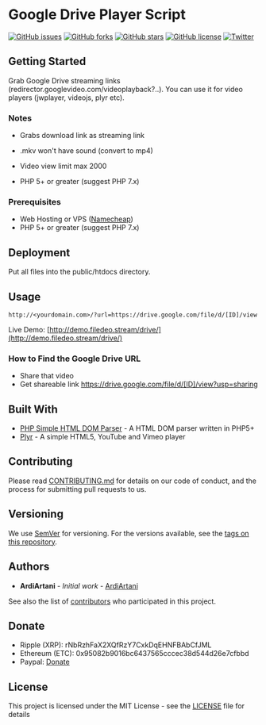 # Google Drive Player Script
[![GitHub issues](https://img.shields.io/github/issues/ArdiArtani/Google-Drive-Player-Script.svg)](https://github.com/ArdiArtani/Google-Drive-Player-Script/issues)
[![GitHub forks](https://img.shields.io/github/forks/ArdiArtani/Google-Drive-Player-Script.svg)](https://github.com/ArdiArtani/Google-Drive-Player-Script/network)
[![GitHub stars](https://img.shields.io/github/stars/ArdiArtani/Google-Drive-Player-Script.svg)](https://github.com/ArdiArtani/Google-Drive-Player-Script/stargazers)
[![GitHub license](https://img.shields.io/github/license/ArdiArtani/Google-Drive-Player-Script.svg)](https://github.com/ArdiArtani/Google-Drive-Player-Script/blob/master/LICENSE)
[![Twitter](https://img.shields.io/twitter/url/https/github.com/ArdiArtani/Google-Drive-Player-Script.svg?style=social)](https://twitter.com/intent/tweet?text=Wow:&url=https%3A%2F%2Fgithub.com%2FArdiArtani%2FGoogle-Drive-Player-Script)

## Getting Started
Grab Google Drive streaming links (redirector.googlevideo.com/videoplayback?..). You can use it for video players (jwplayer, videojs, plyr etc).

### Notes
- Grabs download link as streaming link
- .mkv won't have sound (convert to mp4)
- Video view limit max 2000

- PHP 5+ or greater (suggest PHP 7.x)

### Prerequisites
- Web Hosting or VPS ([Namecheap](https://affiliate.namecheap.com/?affId=61218))
- PHP 5+ or greater (suggest PHP 7.x)

## Deployment
Put all files into the public/htdocs directory.

## Usage
`http://<yourdomain.com>/?url=https://drive.google.com/file/d/[ID]/view`

Live Demo: [http://demo.filedeo.stream/drive/](http://demo.filedeo.stream/drive/)

### How to Find the Google Drive URL
* Share that video
* Get shareable link https://drive.google.com/file/d/[ID]/view?usp=sharing

## Built With
* [PHP Simple HTML DOM Parser](http://simplehtmldom.sourceforge.net/) - A HTML DOM parser written in PHP5+
* [Plyr](https://github.com/sampotts/plyr) - A simple HTML5, YouTube and Vimeo player

## Contributing
Please read [CONTRIBUTING.md](CONTRIBUTING.md) for details on our code of conduct, and the process for submitting pull requests to us.

## Versioning
We use [SemVer](https://semver.org/) for versioning. For the versions available, see the [tags on this repository](https://github.com/ArdiArtani/Google-Drive-Player-Script/tags).

## Authors
* **ArdiArtani** - *Initial work* - [ArdiArtani](https://github.com/ArdiArtani)

See also the list of [contributors](https://github.com/ArdiArtani/Google-Drive-Player-Script/contributors) who participated in this project.

## Donate
* Ripple (XRP): rNbRzhFaX2XQfRzY7CxkDqEHNFBAbCfJML
* Ethereum (ETC): 0x95082b9016bc6437565cccec38d544d26e7cfbbd
* Paypal: [Donate](https://www.paypal.me/ArdiArtani)

## License
This project is licensed under the MIT License - see the [LICENSE](LICENSE) file for details
